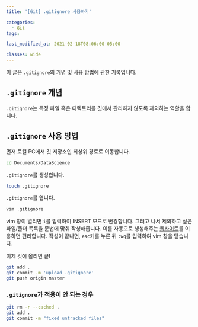 ```yaml
---
title: '[Git] .gitignore 사용하기'

categories:
  - Git
tags:

last_modified_at: 2021-02-18T08:06:00-05:00

classes: wide
---
```


이 글은 `.gitignore`의 개념 및 사용 방법에 관한 기록입니다.

## `.gitignore` 개념

`.gitignore`는 특정 파일 혹은 디렉토리를 깃에서 관리하지 않도록 제외하는 역할을 합니다.

## `.gitignore` 사용 방법

먼저 로컬 PC에서 깃 저장소인 최상위 경로로 이동합니다.

```bash
cd Documents/DataScience
```

`.gitignore`를 생성합니다.

```bash
touch .gitignore
```

`.gitignore`를 엽니다.

```bash
vim .gitignore
```

vim 창이 열리면 `i`를 입력하여 INSERT 모드로 변경합니다. 그러고 나서 제외하고 싶은 파일/폴더 목록을 문법에 맞춰 작성해줍니다. 이를 자동으로 생성해주는 [웹사이트](https://www.toptal.com/developers/gitignore)를 이용하면 편리합니다. 작성이 끝나면, `esc`키를 누른 뒤 `:wq`를 입력하여 vim 창을 닫습니다.

이제 깃에 올리면 끝!

```bash
git add .
git commit -m 'upload .gitignore'
git push origin master
```

### `.gitignore`가 적용이 안 되는 경우

```bash
git rm -r --cached .
git add .
git commit -m "fixed untracked files"
```

